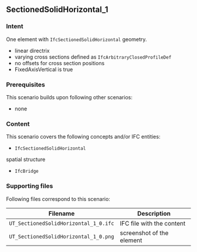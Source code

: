 
## SectionedSolidHorizontal_1

### Intent

One element with `IfcSectionedSolidHorizontal` geometry.
- linear directrix
- varying cross sections defined as `IfcArbitraryClosedProfileDef`
- no offsets for cross section positions
- FixedAxisVertical	is true

### Prerequisites

This scenario builds upon following other scenarios:
- none

### Content

This scenario covers the following concepts and/or IFC entities:
- `IfcSectionedSolidHorizontal`

spatial structure
- `IfcBridge`

### Supporting files

Following files correspond to this scenario:

| Filename                            | Description                               |
|-------------------------------------|-------------------------------------------|
| `UT_SectionedSolidHorizontal_1_0.ifc` | IFC file with the content                 |
| `UT_SectionedSolidHorizontal_1_0.png` | screenshot of the element                 |



